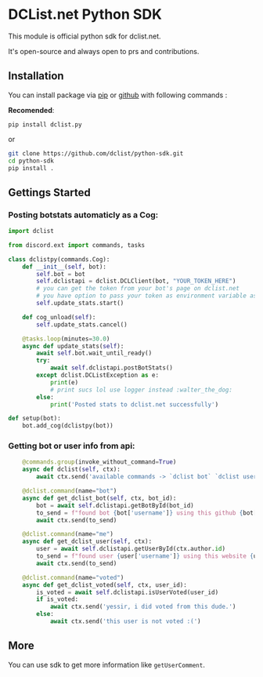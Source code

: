 # DCList.net Python SDK

This module is official python sdk for dclist.net.

It's open-source and always open to prs and contributions.

## Installation

You can install package via [pip](https://www.pypi.org/dclist.py) or [github](https://github.com/dclist/python-sdk) with following commands :

**Recomended**:
```
pip install dclist.py
```

or

```sh
git clone https://github.com/dclist/python-sdk.git
cd python-sdk
pip install .
```

## Gettings Started

### Posting botstats automaticly as a Cog:
```py
import dclist

from discord.ext import commands, tasks

class dclistpy(commands.Cog):
    def __init__(self, bot):
        self.bot = bot
        self.dclistapi = dclist.DCLClient(bot, "YOUR_TOKEN_HERE")
        # you can get the token from your bot's page on dclist.net
        # you have option to pass your token as environment variable as `DCLIST_TOKEN`
        self.update_stats.start()

    def cog_unload(self):
        self.update_stats.cancel()

    @tasks.loop(minutes=30.0)
    async def update_stats(self):
        await self.bot.wait_until_ready()
        try:
            await self.dclistapi.postBotStats()
        except dclist.DCListException as e:
            print(e)
            # print sucs lol use logger instead :walter_the_dog:
        else:
            print('Posted stats to dclist.net successfully')

def setup(bot):
    bot.add_cog(dclistpy(bot))
```

### Getting bot or user info from api:
```py
    @commands.group(invoke_without_command=True)
    async def dclist(self, ctx):
        await ctx.send('available commands -> `dclist bot` `dclist user` `dclist voted`')

    @dclist.command(name="bot")
    async def get_dclist_bot(self, ctx, bot_id):
        bot = await self.dclistapi.getBotById(bot_id)
        to_send = f"found bot {bot['username']} using this github {bot['github']} and vote_count is {bot['stats']['voteCount']}"
        await ctx.send(to_send)

    @dclist.command(name="me")
    async def get_dclist_user(self, ctx):
        user = await self.dclistapi.getUserById(ctx.author.id)
        to_send = f"found user {user['username']} using this website {user['website']} and discriminator is {user['discriminator']}"
        await ctx.send(to_send)

    @dclist.command(name="voted")
    async def get_dclist_voted(self, ctx, user_id):
        is_voted = await self.dclistapi.isUserVoted(user_id)
        if is_voted:
            await ctx.send('yessir, i did voted from this dude.')
        else:
            await ctx.send('this user is not voted :(')
```
## More

You can use sdk to get more information like `getUserComment`.